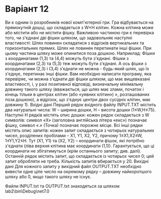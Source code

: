 # Варіант 12
Ви є одним із розробників нової комп'ютерної гри. Гра відбувається на прямокутній дошці, що складається з W×H клітин. 
Кожна клітина може або містити або не містити фішку. Важливою частиною гри є перевірка того, чи з'єднані дві фішки шляхом, що задовольняє наступні властивості:
Шлях повинен складатися з відрізків вертикальних та горизонтальних прямих.
Шлях не повинен перетинати інші фішки. При цьому частина шляху може опинитися поза дошкою. Наприклад:
Фішки з координатами (1,3) та (4,4) можуть бути з'єднані. Фішки з координатами (2,3) та (5,3) теж можуть бути з'єднані. 
А ось фішки з координатами (2,3) і (3,4) з'єднати не можна - будь-який шлях, що їх з'єднує, перетинає інші фішки.
Вам необхідно написати програму, яка перевіряє, чи можна з'єднати дві фішки шляхом, що має вищевказані властивості, і, у разі позитивної відповіді, 
визначальну мінімальну довжину такого шляху (вважається, що шлях має злами, початок і кінець тільки в центрах клітин (або «уявних клітин») », розташованих поза дошкою), 
а відрізок, що з'єднує центри двох сусідніх клітин, має довжину 1).
Вхідні дані
Перший рядок вхідного файлу INPUT.TXT містить два натуральні числа: W – ширина дошки, H – висота дошки (1≤W,H≤75). 
Наступні H рядків містять опис дошки: кожен рядок складається з W символів: символ «X» (заголовна англійська літера «екс») позначає фішку, символ «.» (Точка) 
позначає порожнє місце. Всі інші рядки містять опис запитів: кожен запит складається з чотирьох натуральних чисел, розділених пробілами – X1, Y1, X2, Y2, 
причому 1≤X1,X2≤W, 1≤Y1,Y2≤H. Тут (X1, Y1) та (X2, Y2) – координати фішок, які потрібно з'єднати (ліва верхня клітина має координати (1,1)). 
Гарантується, що ці координати не збігатимуться (крім останнього запиту; див. далі). 
Останній рядок містить запит, що складається із чотирьох чисел 0; цей запит обробляти не треба. 
Кількість запитів вбирається у 20.
Вихідні дані
Для кожного запиту у вихідний файл OUTPUT.TXT необхідно вивести одне ціле число на окремому рядку – довжину найкоротшого шляху або 0, якщо такого шляху не існує.


Файли INPUT.txt та OUTPUT.txt знаходяться за шляхом lab2\bin\Debug\net7.0
